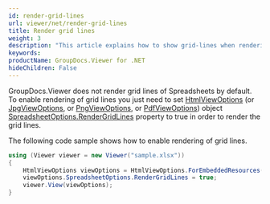 ```yaml
---
id: render-grid-lines
url: viewer/net/render-grid-lines
title: Render grid lines
weight: 3
description: "This article explains how to show grid-lines when rendering Spreadsheets with GroupDocs.Viewer within your .NET applications."
keywords: 
productName: GroupDocs.Viewer for .NET
hideChildren: False
---
```

GroupDocs.Viewer does not render grid lines of Spreadsheets by default. To enable rendering of grid lines you just need to set [HtmlViewOptions](https://apireference.groupdocs.com/net/viewer/groupdocs.viewer.options/htmlviewoptions) (or [JpgViewOptions](https://apireference.groupdocs.com/net/viewer/groupdocs.viewer.options/jpgviewoptions), or [PngViewOptions](https://apireference.groupdocs.com/net/viewer/groupdocs.viewer.options/pngviewoptions), or [PdfViewOptions](https://apireference.groupdocs.com/net/viewer/groupdocs.viewer.options/pdfviewoptions)) object [SpreadsheetOptions.RenderGridLines](https://apireference.groupdocs.com/net/viewer/groupdocs.viewer.options/spreadsheetoptions/properties/rendergridlines) property to true in order to render the grid lines.

The following code sample shows how to enable rendering of grid lines.

```csharp
using (Viewer viewer = new Viewer("sample.xlsx"))
{
    HtmlViewOptions viewOptions = HtmlViewOptions.ForEmbeddedResources();
    viewOptions.SpreadsheetOptions.RenderGridLines = true;
    viewer.View(viewOptions);
}
```

